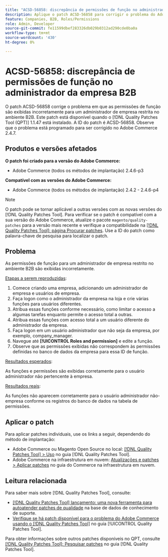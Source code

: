```yaml
---
title: "ACSD-56858: discrepância de permissões de função no administrador da empresa B2B"
description: Aplique o patch ACSD-56858 para corrigir o problema do Adobe Commerce em que as permissões de função são exibidas incorretamente para um administrador de empresa restrita no ambiente B2B.
feature: Companies, B2B, Roles/Permissions
role: Admin, Developer
source-git-commit: fe11599dbef283326db029b0312ad290cde0ba0a
workflow-type: tm+mt
source-wordcount: '430'
ht-degree: 0%

---
```


# ACSD-56858: discrepância de permissões de função no administrador da empresa B2B

O patch ACSD-56858 corrige o problema em que as permissões de função são exibidas incorretamente para um administrador de empresa restrita no ambiente B2B. Este patch está disponível quando o [!DNL Quality Patches Tool (QPT)] 1.1.47 está instalado. A ID do patch é ACSD-56858. Observe que o problema está programado para ser corrigido no Adobe Commerce 2.4.7.

## Produtos e versões afetados

**O patch foi criado para a versão do Adobe Commerce:**

* Adobe Commerce (todos os métodos de implantação) 2.4.6-p3

**Compatível com as versões do Adobe Commerce:**

* Adobe Commerce (todos os métodos de implantação) 2.4.2 - 2.4.6-p4

>[!NOTE]
>
>O patch pode se tornar aplicável a outras versões com as novas versões do [!DNL Quality Patches Tool]. Para verificar se o patch é compatível com a sua versão do Adobe Commerce, atualize o pacote `magento/quality-patches` para a versão mais recente e verifique a compatibilidade na [[!DNL Quality Patches Tool]: página Procurar patches](https://experienceleague.adobe.com/tools/commerce-quality-patches/index.html). Use a ID do patch como palavra-chave de pesquisa para localizar o patch.

## Problema

As permissões de função para um administrador de empresa restrito no ambiente B2B são exibidas incorretamente.

<u>Etapas a serem reproduzidas</u>:

1. Comece criando uma empresa, adicionando um administrador de empresa e usuários de empresa.
1. Faça logon como o administrador da empresa na loja e crie várias funções para usuários diferentes.
1. Atribua essas funções conforme necessário, como limitar o acesso a algumas tarefas enquanto permite o acesso total a outras.
1. Atribua essas funções com acesso total a um usuário diferente do administrador da empresa.
1. Faça logon em um usuário administrador que não seja da empresa, por exemplo, company_manager.
1. Navegue até **[!UICONTROL Roles and permission]** e edite a função.
1. Observe que as permissões exibidas não correspondem às permissões definidas no banco de dados da empresa para essa ID de função.

<u>Resultados esperados</u>:

As funções e permissões são exibidas corretamente para o usuário administrador não pertencente à empresa.

<u>Resultados reais</u>:

As funções não aparecem corretamente para o usuário administrador não-empresa conforme os registros do banco de dados na tabela de permissões.

## Aplicar o patch

Para aplicar patches individuais, use os links a seguir, dependendo do método de implantação:

* Adobe Commerce ou Magento Open Source no local: [[!DNL Quality Patches Tool] > Uso](/help/tools/quality-patches-tool/usage.md) no guia [!DNL Quality Patches Tool].
* Adobe Commerce na infraestrutura em nuvem: [Atualizações e patches > Aplicar patches](https://experienceleague.adobe.com/docs/commerce-cloud-service/user-guide/develop/upgrade/apply-patches.html) no guia do Commerce na infraestrutura em nuvem.

## Leitura relacionada

Para saber mais sobre [!DNL Quality Patches Tool], consulte:

* [[!DNL Quality Patches Tool] lançamento: uma nova ferramenta para autoatender patches de qualidade](https://experienceleague.adobe.com/en/docs/commerce-knowledge-base/kb/announcements/commerce-announcements/magento-quality-patches-released-new-tool-to-self-serve-quality-patches) na base de dados de conhecimento de suporte.
* [Verifique se há patch disponível para o problema do Adobe Commerce usando o  [!DNL Quality Patches Tool]](/help/tools/quality-patches-tool/patches-available-in-qpt/check-patch-for-magento-issue-with-magento-quality-patches.md) no guia [!UICONTROL Quality Patches Tool].


Para obter informações sobre outros patches disponíveis no QPT, consulte [[!DNL Quality Patches Tool]: Pesquisar patches](https://experienceleague.adobe.com/tools/commerce-quality-patches/index.html) no guia [!DNL Quality Patches Tool].
